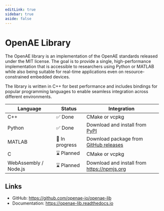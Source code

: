 ```yaml
---
editLink: true
sidebar: true
aside: false
---
```


# OpenAE Library

The OpenAE library is an implementation of the OpenAE standards released under the MIT license.
The goal is to provide a single, high-performance implementation that is accessible to researchers using Python or MATLAB while also being suitable for real-time applications even on resource-constrained embedded devices.

The library is written in C++ for best performance and includes bindings for popular programming languages to enable seamless integration across different environments.

| Language              | Status         | Integration                                                                               |
| --------------------- | -------------- | ----------------------------------------------------------------------------------------- |
| C++                   | ✅ Done        | CMake or vcpkg                                                                            |
| Python                | ✅ Done        | Download and install from [PyPI](https://pypi.org/project/openae/)                        |
| MATLAB                | 🚧 In progress | Download package from [GitHub releases](https://github.com/openae-io/openae-lib/releases) |
| C                     | ⌛ Planned     | CMake or vcpkg                                                                            |
| WebAssembly / Node.js | ⌛ Planned     | Download and install from https://npmjs.org                                               |

## Links

- GitHub: https://github.com/openae-io/openae-lib
- Documentation: https://openae-lib.readthedocs.io
